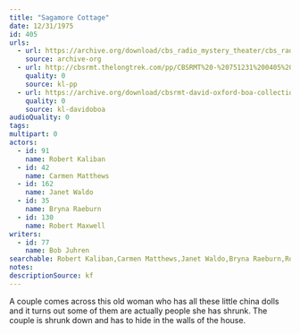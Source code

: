 ```yaml
---
title: "Sagamore Cottage"
date: 12/31/1975
id: 405
urls: 
  - url: https://archive.org/download/cbs_radio_mystery_theater/cbs_radio_mystery_theater-0401-0450.zip/cbs_radio_mystery_theater-0401-0450%2Fcbsrmt_0405_sagamore_cottage.mp3
    source: archive-org
  - url: http://cbsrmt.thelongtrek.com/pp/CBSRMT%20-%20751231%200405%20Sagamore%20Cottage_pp.mp3
    quality: 0
    source: kl-pp
  - url: https://archive.org/download/cbsrmt-david-oxford-boa-collection/CBSRMT-751231-0405-Sagamore-Cottage-(128-44)_WBBM-JE-{BoA}.mp3
    quality: 0
    source: kl-davidoboa
audioQuality: 0
tags: 
multipart: 0
actors:  
  - id: 91
    name: Robert Kaliban  
  - id: 42
    name: Carmen Matthews  
  - id: 162
    name: Janet Waldo  
  - id: 35
    name: Bryna Raeburn  
  - id: 130
    name: Robert Maxwell
writers:  
  - id: 77
    name: Bob Juhren
searchable: Robert Kaliban,Carmen Matthews,Janet Waldo,Bryna Raeburn,Robert Maxwell Bob Juhren
notes: 
descriptionSource: kf
---
```

A couple comes across this old woman who has all these little china dolls and it turns out some of them are actually people she has shrunk. The couple is shrunk down and has to hide in the walls of the house.